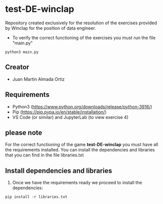 # test-DE-winclap
Repository created exclusively for the resolution of the exercises provided by Winclap for the position of data engineer.

* To verify the correct functioning of the exercises you must run the file "main.py"
```console
python3 main.py
```

## Creator

* Juan Martin Almada Ortiz

## Requirements

* Python3 (https://www.python.org/downloads/release/python-3916/)
* Pip (https://pip.pypa.io/en/stable/installation/)
* VS Code (or similar) and JupyterLab (to view exercise 4)

## please note

  For the correct functioning of the game **test-DE-winclap** you must have all the requirements installed.
  You can install the dependencies and libraries that you can find in the file libraries.txt


## Install dependencies and libraries

1. Once we have the requirements ready we proceed to install the dependencies:
```console
pip install -r libraries.txt
```
